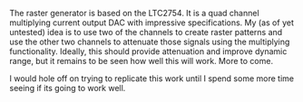 The raster generator is based on the LTC2754. It is a quad channel multiplying current output DAC with impressive specifications. My (as of yet untested) idea is to use two of the channels to create raster patterns and use the other two channels to attenuate those signals using the multiplying functionality. Ideally, this should provide attenuation and improve dynamic range, but it remains to be seen how well this will work. More to come.

I would hole off on trying to replicate this work until I spend some more time seeing if its going to work well.
